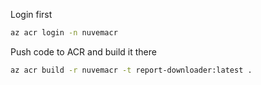 Login first

```sh
az acr login -n nuvemacr 
```

Push code to ACR and build it there
```sh
az acr build -r nuvemacr -t report-downloader:latest .
```